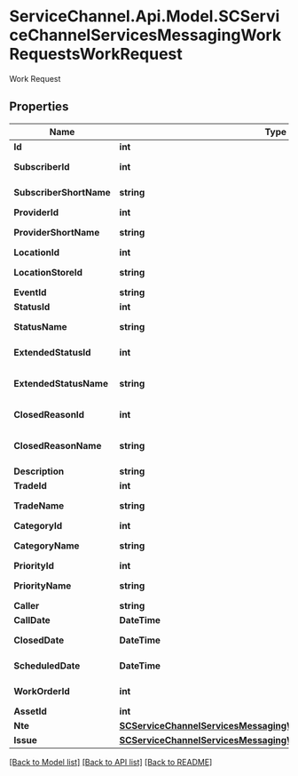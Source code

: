 # ServiceChannel.Api.Model.SCServiceChannelServicesMessagingWorkRequestsWorkRequest
Work Request

## Properties

Name | Type | Description | Notes
------------ | ------------- | ------------- | -------------
**Id** | **int** | Id | [optional] 
**SubscriberId** | **int** | Subscriber Id | [optional] 
**SubscriberShortName** | **string** | Subscriber Short Name | [optional] 
**ProviderId** | **int** | Provider Id | [optional] 
**ProviderShortName** | **string** | Provider Short Name | [optional] 
**LocationId** | **int** | Location Id | [optional] 
**LocationStoreId** | **string** | Location Store Id | [optional] 
**EventId** | **string** | Event Id | [optional] 
**StatusId** | **int** | Status Id | [optional] 
**StatusName** | **string** | Status Name | [optional] 
**ExtendedStatusId** | **int** | Extended Status Id | [optional] 
**ExtendedStatusName** | **string** | Extended Status Name | [optional] 
**ClosedReasonId** | **int** | Closed Reason Id | [optional] 
**ClosedReasonName** | **string** | Closed Reason Name | [optional] 
**Description** | **string** | Description | [optional] 
**TradeId** | **int** | Trade Id | [optional] 
**TradeName** | **string** | Trade Name | [optional] 
**CategoryId** | **int** | Category Id | [optional] 
**CategoryName** | **string** | Category Name | [optional] 
**PriorityId** | **int** | Priority Id | [optional] 
**PriorityName** | **string** | Priority Name | [optional] 
**Caller** | **string** | Caller | [optional] 
**CallDate** | **DateTime** | Call Date | [optional] 
**ClosedDate** | **DateTime** | Closed Date | [optional] 
**ScheduledDate** | **DateTime** | Scheduled Date | [optional] 
**WorkOrderId** | **int** | Work Order Id | [optional] 
**AssetId** | **int** | Asset Id | [optional] 
**Nte** | [**SCServiceChannelServicesMessagingWorkRequestsWorkRequestNte**](SCServiceChannelServicesMessagingWorkRequestsWorkRequestNte.md) |  | [optional] 
**Issue** | [**SCServiceChannelServicesMessagingWorkRequestsWorkRequestIssue**](SCServiceChannelServicesMessagingWorkRequestsWorkRequestIssue.md) |  | [optional] 

[[Back to Model list]](../README.md#documentation-for-models) [[Back to API list]](../README.md#documentation-for-api-endpoints) [[Back to README]](../README.md)

